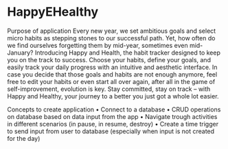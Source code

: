 # HappyEHealthy
 
Purpose of application 
Every new year, we set ambitious goals and select micro habits as stepping stones to our successful path. Yet, how often do we find ourselves forgetting them by mid-year, sometimes even mid-January? Introducing Happy and Health, the habit tracker designed to keep you on the track to success. Choose your habits, define your goals, and easily track your daily progress with an intuitive and aesthetic interface. In case you decide that those goals and habits are not enough anymore, feel free to edit your habits or even start all over again, after all in the game of self-improvement, evolution is key. Stay committed, stay on track – with Happy and Healthy, your journey to a better you just got a whole lot easier.

Concepts to create application
• Connect to a database
• CRUD operations on database based on data input from the app 
• Navigate trough activities in different scenarios (in pause, in resume, destroy)
• Create a time trigger to send input from user to database (especially when input is not created for the day)
